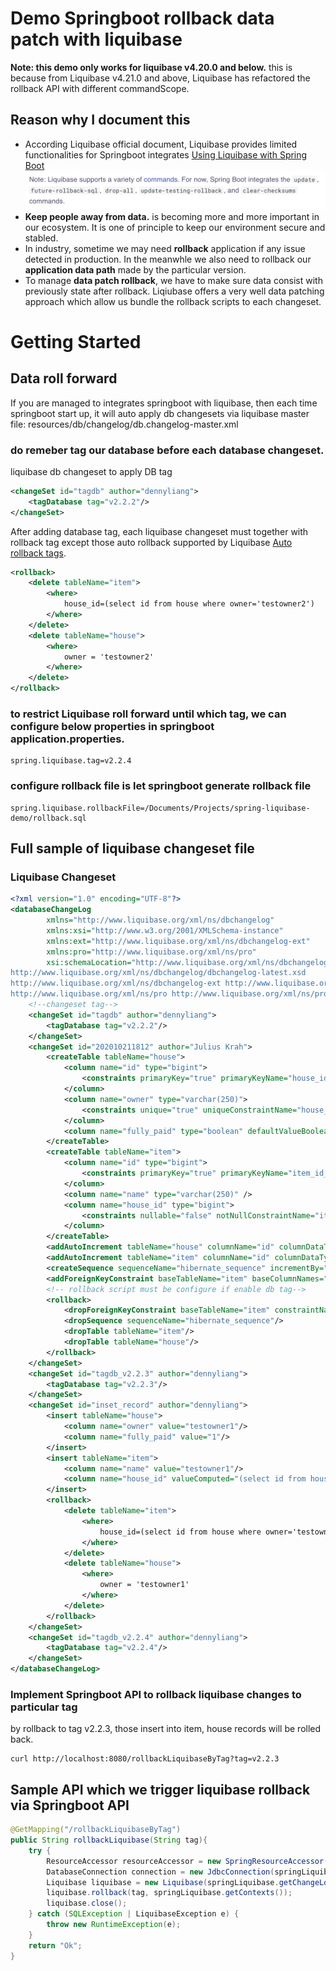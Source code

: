 # Demo Springboot rollback data patch with liquibase
**Note: this demo only works for liquibase v4.20.0 and below.** this is because from Liquibase v4.21.0 and above, Liquibase has refactored the rollback API with different commandScope.
## Reason why I document this
- According Liquibase official document, Liquibase provides limited functionalities for Springboot integrates
[Using Liquibase with Spring Boot](https://contribute.liquibase.com/extensions-integrations/directory/integration-docs/springboot/springboot/)
![](./images/springboot-liquibase-integrates.png)
- **Keep people away from data.** is becoming more and more important in our ecosystem. It is one of principle to keep our environment secure and stabled.
- In industry, sometime we may need **rollback** application if any issue detected in production. In the meanwhle we also need to rollback our **application data path** made by the particular version.
- To manage **data patch rollback**, we have to make sure data consist with previously state after rollback. Liqiubase offers a very well data patching approach which allow us bundle the rollback scripts to each changeset.

# Getting Started
## Data roll forward
If you are managed to integrates springboot with liquibase, then each time springboot start up, it will auto apply db changesets via liquibase master file: resources/db/changelog/db.changelog-master.xml
### do remeber tag our database before each database changeset. 
liquibase db changeset to apply DB tag
```xml
<changeSet id="tagdb" author="dennyliang">
    <tagDatabase tag="v2.2.2"/>
</changeSet>
```
After adding database tag, each liquibase changeset must together with rollback tag except those auto rollback supported by Liquibase [Auto rollback tags](https://docs.liquibase.com/workflows/liquibase-community/automatic-custom-rollbacks.html). 
```xml
<rollback>
    <delete tableName="item">
        <where>
            house_id=(select id from house where owner='testowner2')
        </where>
    </delete>
    <delete tableName="house">
        <where>
            owner = 'testowner2'
        </where>
    </delete>
</rollback>
```

### to restrict Liquibase roll forward until which tag, we can configure below properties in springboot application.properties.
```properties
spring.liquibase.tag=v2.2.4
```

### configure rollback file is let springboot generate rollback file
```properties
spring.liquibase.rollbackFile=/Documents/Projects/spring-liquibase-demo/rollback.sql
```

## Full sample of liquibase changeset file

### Liquibase Changeset
```xml
<?xml version="1.0" encoding="UTF-8"?>
<databaseChangeLog
        xmlns="http://www.liquibase.org/xml/ns/dbchangelog"
        xmlns:xsi="http://www.w3.org/2001/XMLSchema-instance"
        xmlns:ext="http://www.liquibase.org/xml/ns/dbchangelog-ext"
        xmlns:pro="http://www.liquibase.org/xml/ns/pro"
        xsi:schemaLocation="http://www.liquibase.org/xml/ns/dbchangelog
http://www.liquibase.org/xml/ns/dbchangelog/dbchangelog-latest.xsd
http://www.liquibase.org/xml/ns/dbchangelog-ext http://www.liquibase.org/xml/ns/dbchangelog/dbchangelog-ext.xsd
http://www.liquibase.org/xml/ns/pro http://www.liquibase.org/xml/ns/pro/liquibase-pro-latest.xsd">
    <!--changeset tag-->
    <changeSet id="tagdb" author="dennyliang">
        <tagDatabase tag="v2.2.2"/>
    </changeSet>
    <changeSet id="202010211812" author="Julius Krah">
        <createTable tableName="house">
            <column name="id" type="bigint">
                <constraints primaryKey="true" primaryKeyName="house_id_pk" />
            </column>
            <column name="owner" type="varchar(250)">
                <constraints unique="true" uniqueConstraintName="house_owner_unq" />
            </column>
            <column name="fully_paid" type="boolean" defaultValueBoolean="false"/>
        </createTable>
        <createTable tableName="item">
            <column name="id" type="bigint">
                <constraints primaryKey="true" primaryKeyName="item_id_pk" />
            </column>
            <column name="name" type="varchar(250)" />
            <column name="house_id" type="bigint">
                <constraints nullable="false" notNullConstraintName="item_house_id_nn" />
            </column>
        </createTable>
        <addAutoIncrement tableName="house" columnName="id" columnDataType="bigint" startWith="1" incrementBy="1" />
        <addAutoIncrement tableName="item" columnName="id" columnDataType="bigint" startWith="1" incrementBy="1" />
        <createSequence sequenceName="hibernate_sequence" incrementBy="1" startValue="1" />
        <addForeignKeyConstraint baseTableName="item" baseColumnNames="house_id" constraintName="item_house_id_fk" referencedTableName="house" referencedColumnNames="id" />
        <!-- rollback script must be configure if enable db tag--> 
        <rollback>
            <dropForeignKeyConstraint baseTableName="item" constraintName="item_house_id_fk"/>
            <dropSequence sequenceName="hibernate_sequence"/>
            <dropTable tableName="item"/>
            <dropTable tableName="house"/>
        </rollback>
    </changeSet>
    <changeSet id="tagdb_v2.2.3" author="dennyliang">
        <tagDatabase tag="v2.2.3"/>
    </changeSet>
    <changeSet id="inset_record" author="dennyliang">
        <insert tableName="house">
            <column name="owner" value="testowner1"/>
            <column name="fully_paid" value="1"/>
        </insert>
        <insert tableName="item">
            <column name="name" value="testowner1"/>
            <column name="house_id" valueComputed="(select id from house where owner='testowner1')"/>
        </insert>
        <rollback>
            <delete tableName="item">
                <where>
                    house_id=(select id from house where owner='testowner1')
                </where>
            </delete>
            <delete tableName="house">
                <where>
                    owner = 'testowner1'
                </where>
            </delete>
        </rollback>
    </changeSet>
    <changeSet id="tagdb_v2.2.4" author="dennyliang">
        <tagDatabase tag="v2.2.4"/>
    </changeSet>
</databaseChangeLog>
```

### Implement Springboot API to rollback liquibase changes to particular tag
by rollback to tag v2.2.3, those insert into item, house records will be rolled back.
``` shell
curl http://localhost:8080/rollbackLiquibaseByTag?tag=v2.2.3
```

## Sample API which we trigger liquibase rollback via Springboot API
```java
@GetMapping("/rollbackLiquibaseByTag")
public String rollbackLiquibase(String tag){
    try {
        ResourceAccessor resourceAccessor = new SpringResourceAccessor(springLiquibase.getResourceLoader());
        DatabaseConnection connection = new JdbcConnection(springLiquibase.getDataSource().getConnection());
        Liquibase liquibase = new Liquibase(springLiquibase.getChangeLog(), resourceAccessor, connection);
        liquibase.rollback(tag, springLiquibase.getContexts());
        liquibase.close();
    } catch (SQLException | LiquibaseException e) {
        throw new RuntimeException(e);
    }
    return "Ok";
}
```
